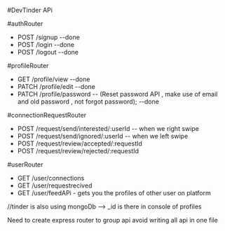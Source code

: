 #DevTinder APi

#authRouter
- POST /signup --done
- POST /login  --done
- POST /logout --done


#profileRouter
- GET /profile/view  --done
- PATCH /profile/edit  --done 
- PATCH /profile/password  -- (Reset password API , make use of email and old password , not forgot password); --done



#connectionRequestRouter
- POST /request/send/interested/:userId -- when we right swipe
- POST /request/send/ignored/:userId  -- when we left swipe
- POST /request/review/accepted/:requestId 
- POST /request/review/rejected/:requestId

#userRouter
- GET /user/connections
- GET /user/requestrecived
- GET /user/feedAPi - gets you the profiles of other user on platform

//tinder is also using mongoDb --> _id is there in console of profiles


Need to create express router to group api 
avoid writing all api in one file

 